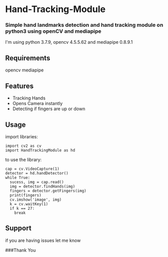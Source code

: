 # Hand-Tracking-Module
### Simple hand landmarks detection and hand tracking module on python3 using openCV and mediapipe
I'm using python 3.7.9, opencv 4.5.5.62 and mediapipe 0.8.9.1

## Requirements
opencv
mediapipe

## Features
* Tracking Hands
* Opens Camera instantly
* Detecting if fingers are up or down

## Usage
import libraries:
```
import cv2 as cv
import HandTrackingModule as hd
```
to use the library:
```
cap = cv.VideoCapture(1)
detector = hd.handDetector()
while True:
  sucess, img = cap.read()
  img = detector.findHands(img)
  fingers = detector.getFingers(img)
  print(fingers)
  cv.imshow('image', img)
  k = cv.waitKey(1)
  if k == 27:
    break
```

## Support
if you are having issues let me know

###Thank You

